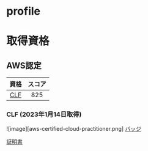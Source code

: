# profile

# 取得資格

## AWS認定

| 資格 | スコア |
| :---: | :---: |
| [CLF](#clf-2023年1月14日取得) |  825 |

### CLF (2023年1月14日取得)
![image][aws-certified-cloud-practitioner.png]  [バッジ](https://www.credly.com/badges/dff9dcb0-4448-4827-bb3b-3d11e9730721/public_url)

[証明書](https://github.com/Shintaro-Abe/Shintaro-Abe/blob/923965fbb50e06533e9a767b3a2f9fa5f450abc6/AWS%20Certified%20Cloud%20Practitioner%20certificate.pdf)
